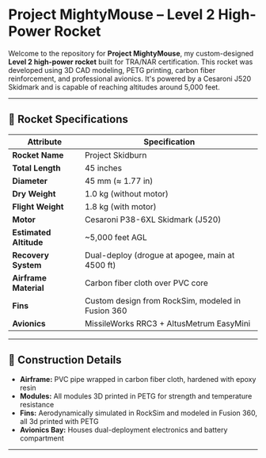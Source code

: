 # Project MightyMouse – Level 2 High-Power Rocket

Welcome to the repository for **Project MightyMouse**, my custom-designed **Level 2 high-power rocket** built for TRA/NAR certification. This rocket was developed using 3D CAD modeling, PETG printing, carbon fiber reinforcement, and professional avionics. It's powered by a Cesaroni J520 Skidmark and is capable of reaching altitudes around 5,000 feet.

---

## 📐 Rocket Specifications

| Attribute             | Specification                           |
|----------------------|------------------------------------------|
| **Rocket Name**       | Project Skidburn                        |
| **Total Length**      | 45 inches                               |
| **Diameter**          | 45 mm (≈ 1.77 in)                       |
| **Dry Weight**        | 1.0 kg (without motor)                  |
| **Flight Weight**     | 1.8 kg (with motor)                     |
| **Motor**             | Cesaroni P38-6XL Skidmark (J520)        |
| **Estimated Altitude**| ~5,000 feet AGL                         |
| **Recovery System**   | Dual-deploy (drogue at apogee, main at 4500 ft) |
| **Airframe Material** | Carbon fiber cloth over PVC core        |
| **Fins**              | Custom design from RockSim, modeled in Fusion 360 |
| **Avionics**          | MissileWorks RRC3 + AltusMetrum EasyMini |

---

## 🧱 Construction Details

- **Airframe:** PVC pipe wrapped in carbon fiber cloth, hardened with epoxy resin
- **Modules:** All modules 3D printed in PETG for strength and temperature resistance
- **Fins:** Aerodynamically simulated in RockSim and modeled in Fusion 360, all 3d printed with PETG
- **Avionics Bay:** Houses dual-deployment electronics and battery compartment

---
